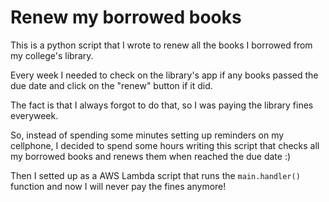 # Renew my borrowed books

This is a python script that I wrote to renew all the books I borrowed from my college's library.

Every week I needed to check on the library's app if any books passed the due date and click on the "renew" button if it did.

The fact is that I always forgot to do that, so I was paying the library fines everyweek.

So, instead of spending some minutes setting up reminders on my cellphone, I decided to spend some hours writing this script that checks all my borrowed books and renews them when reached the due date :)

Then I setted up as a AWS Lambda script that runs the ``main.handler()`` function and now I will never pay the fines anymore!